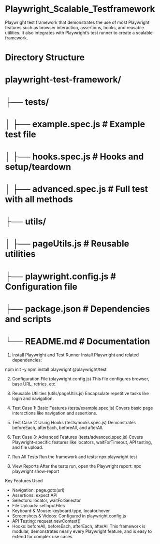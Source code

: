 ﻿# Playwright_Scalable_Testframework
Playwright test framework that demonstrates the use of most Playwright features such as browser interaction, assertions, hooks, and reusable utilities. It also integrates with Playwright’s test runner to create a scalable framework.

# Directory Structure

# playwright-test-framework/
# ├── tests/
# │   ├── example.spec.js   # Example test file
# │   ├── hooks.spec.js     # Hooks and setup/teardown
# │   ├── advanced.spec.js  # Full test with all methods
# ├── utils/
# │   ├── pageUtils.js      # Reusable utilities
# ├── playwright.config.js  # Configuration file
# ├── package.json          # Dependencies and scripts
# └── README.md             # Documentation


1. Install Playwright and Test Runner
Install Playwright and related dependencies:

npm init -y
npm install playwright @playwright/test

2. Configuration File (playwright.config.js)
This file configures browser, base URL, retries, etc.

3. Reusable Utilities (utils/pageUtils.js)
Encapsulate repetitive tasks like login and navigation.

4. Test Case 1: Basic Features (tests/example.spec.js)
Covers basic page interactions like navigation and assertions.

5. Test Case 2: Using Hooks (tests/hooks.spec.js)
Demonstrates beforeEach, afterEach, beforeAll, and afterAll.

6. Test Case 3: Advanced Features (tests/advanced.spec.js)
Covers Playwright-specific features like locators, waitForTimeout, API testing, and file upload.

7. Run All Tests
Run the framework and tests:
npx playwright test

8. View Reports
After the tests run, open the Playwright report:
npx playwright show-report

Key Features Used
- Navigation: page.goto(url)
- Assertions: expect API
- Selectors: locator, waitForSelector
- File Uploads: setInputFiles
- Keyboard & Mouse: keyboard.type, locator.hover
- Screenshots & Videos: Configured in playwright.config.js
- API Testing: request.newContext()
- Hooks: beforeAll, beforeEach, afterEach, afterAll
This framework is modular, demonstrates nearly every Playwright feature, and is easy to extend for complex use cases.

